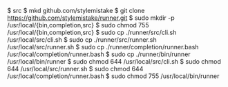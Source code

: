 $ src
$ mkd github.com/stylemistake
$ git clone https://github.com/stylemistake/runner.git
$ sudo mkdir -p /usr/local/{bin,completion,src}
$ sudo chmod 755 /usr/local/{bin,completion,src}
$ sudo cp ./runner/src/cli.sh /usr/local/src/cli.sh
$ sudo cp ./runner/src/runner.sh /usr/local/src/runner.sh
$ sudo cp ./runner/completion/runner.bash /usr/local/completion/runner.bash
$ sudo cp ./runner/bin/runner /usr/local/bin/runner
$ sudo chmod 644 /usr/local/src/cli.sh
$ sudo chmod 644 /usr/local/src/runner.sh
$ sudo chmod 644 /usr/local/completion/runner.bash
$ sudo chmod 755 /usr/local/bin/runner
